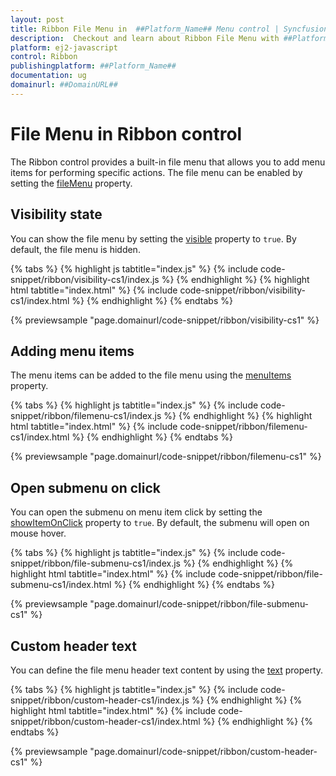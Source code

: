```yaml
---
layout: post
title: Ribbon File Menu in  ##Platform_Name## Menu control | Syncfusion
description:  Checkout and learn about Ribbon File Menu with ##Platform_Name## Menu control of Syncfusion Essential JS 2 and more details.
platform: ej2-javascript
control: Ribbon
publishingplatform: ##Platform_Name##
documentation: ug
domainurl: ##DomainURL##
---
```


# File Menu in Ribbon control

The Ribbon control provides a built-in file menu that allows you to add menu items for performing specific actions. The file menu can be enabled by setting the [fileMenu](https://ej2.syncfusion.com/javascript/documentation/api/ribbon#filemenu) property.

## Visibility state

You can show the file menu by setting the [visible](https://ej2.syncfusion.com/javascript/documentation/api/ribbon/fileMenuSettingsModel/#visible) property to `true`. By default, the file menu is hidden.

{% tabs %}
{% highlight js tabtitle="index.js" %}
{% include code-snippet/ribbon/visibility-cs1/index.js %}
{% endhighlight %}
{% highlight html tabtitle="index.html" %}
{% include code-snippet/ribbon/visibility-cs1/index.html %}
{% endhighlight %}
{% endtabs %}
          
{% previewsample "page.domainurl/code-snippet/ribbon/visibility-cs1" %}


## Adding menu items

The menu items can be added to the file menu using the [menuItems](https://ej2.syncfusion.com/javascript/documentation/api/ribbon/fileMenuSettingsModel/#menuitems) property.

{% tabs %}
{% highlight js tabtitle="index.js" %}
{% include code-snippet/ribbon/filemenu-cs1/index.js %}
{% endhighlight %}
{% highlight html tabtitle="index.html" %}
{% include code-snippet/ribbon/filemenu-cs1/index.html %}
{% endhighlight %}
{% endtabs %}
          
{% previewsample "page.domainurl/code-snippet/ribbon/filemenu-cs1" %}

## Open submenu on click

You can open the submenu on menu item click by setting the [showItemOnClick](https://ej2.syncfusion.com/javascript/documentation/api/ribbon/fileMenuSettingsModel/#showitemonclick) property to `true`. By default, the submenu will open on mouse hover.

{% tabs %}
{% highlight js tabtitle="index.js" %}
{% include code-snippet/ribbon/file-submenu-cs1/index.js %}
{% endhighlight %}
{% highlight html tabtitle="index.html" %}
{% include code-snippet/ribbon/file-submenu-cs1/index.html %}
{% endhighlight %}
{% endtabs %}
          
{% previewsample "page.domainurl/code-snippet/ribbon/file-submenu-cs1" %}

## Custom header text

You can define the file menu header text content by using the [text](https://ej2.syncfusion.com/javascript/documentation/api/ribbon/fileMenuSettingsModel/#text) property.

{% tabs %}
{% highlight js tabtitle="index.js" %}
{% include code-snippet/ribbon/custom-header-cs1/index.js %}
{% endhighlight %}
{% highlight html tabtitle="index.html" %}
{% include code-snippet/ribbon/custom-header-cs1/index.html %}
{% endhighlight %}
{% endtabs %}
          
{% previewsample "page.domainurl/code-snippet/ribbon/custom-header-cs1" %}
